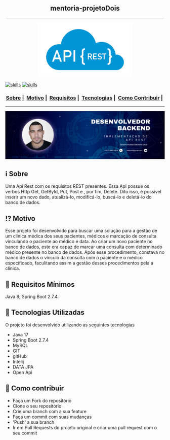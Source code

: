 <h2 align="center">mentoria-projetoDois</h2>

___


<p align="center">
  <img src="https://github.com/Ualace36/dataImag/blob/main/apiLogo.png" width="300" heigth="300">
</p>

[![skills](https://img.shields.io/badge/Spring-6DB33F?style=for-the-badge&logo=spring&logoColor=white)](https://spring.io/projects/spring-boot/)
[![skills](https://img.shields.io/badge/Java-ED8B00?style=for-the-badge&logo=java&logoColor=white)](https://docs.oracle.com/en/java/)

<h3 align="center">
  <a href="#information_source-sobre">Sobre</a>&nbsp;|&nbsp;
  <a href="#interrobang-motivo">Motivo</a>&nbsp;|&nbsp;
  <a href="#seedling-requisitos-mínimos">Requisitos</a>&nbsp;|&nbsp;
  <a href="#rocket-tecnologias-utilizadas">Tecnologias</a>&nbsp;|&nbsp;
  <a href="#link-como-contribuir">Como Contribuir</a>&nbsp;|&nbsp;
</h3>

___

<img src="https://github.com/Ualace36/dataImag/blob/main/banner-linkedin.png" width="1200">

## :information_source: Sobre

Uma Api Rest com os requisítos REST presentes. Essa Api possue os verbos Http Get, GetById, Put, Post e , por fim, Delete. Dito isso, é possível inserir um novo dado, atualizá-lo, modificá-lo, buscá-lo e deletá-lo do banco de dados. 

## :interrobang: Motivo

Esse projeto foi desenvolvido para buscar uma solução para a gestão de um cliníca médica dos  seus pacientes, médicos e marcação de consulta vinculando o paciente ao médico e data. Ao criar um novo paciente no banco de dados, este era capaz de marcar uma consulta com determinado médico presente no banco de dados. Após esse procedimento, constava no banco de dados o vínculo da consulta com o paciente e o médico especificado, faculitando assim a gestão desses procedimentos pela a clínica.

## :seedling: Requisitos Mínimos

Java 8; Spring Boot 2.7.4.

## :rocket: Tecnologias Utilizadas 

O projeto foi desenvolvido utilizando as seguintes tecnologias

- Java 17
- Spring Boot 2.7.4
- MySQL
- GIT
- gitHub
- Intelij
- DATA JPA
- Open Api

## :link: Como contribuir 

- Faça um Fork do repositório
- Clone o seu repositório
- Crie uma branch com a sua feature
- Faça um commit com suas mudanças
- 'Push' a sua branch
- Ir em Pull Requests do projeto original e criar uma pull request com o seu commit

